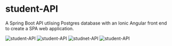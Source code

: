 # student-API
A Spring Boot API utlising Postgres database with an Ionic Angular front end to create a SPA web application.

![student-API](https://github.com/AlexMcLean123/student-API/blob/master/frontend/tabs/src/screenshots/view.png)
![student-API](https://github.com/AlexMcLean123/student-API/blob/master/frontend/tabs/src/screenshots/add.png)
![studnet-API](https://github.com/AlexMcLean123/student-API/blob/master/frontend/tabs/src/screenshots/edit.png)
![student-API](https://github.com/AlexMcLean123/student-API/blob/master/frontend/tabs/src/screenshots/modal.png)
